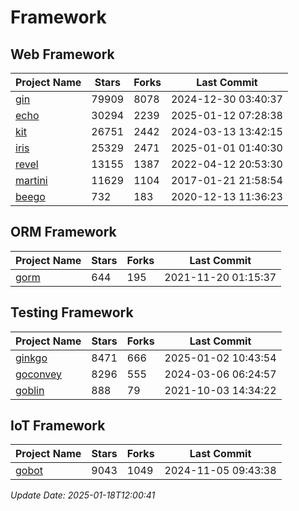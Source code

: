 # Framework

## Web Framework
| Project Name | Stars | Forks | Last Commit |
| ------------ | ----- | ----- | ----------- |
| [gin](https://github.com/gin-gonic/gin) | 79909 | 8078 | 2024-12-30 03:40:37 |
| [echo](https://github.com/labstack/echo) | 30294 | 2239 | 2025-01-12 07:28:38 |
| [kit](https://github.com/go-kit/kit) | 26751 | 2442 | 2024-03-13 13:42:15 |
| [iris](https://github.com/kataras/iris) | 25329 | 2471 | 2025-01-01 01:40:30 |
| [revel](https://github.com/revel/revel) | 13155 | 1387 | 2022-04-12 20:53:30 |
| [martini](https://github.com/go-martini/martini) | 11629 | 1104 | 2017-01-21 21:58:54 |
| [beego](https://github.com/astaxie/beego) | 732 | 183 | 2020-12-13 11:36:23 |

## ORM Framework
| Project Name | Stars | Forks | Last Commit |
| ------------ | ----- | ----- | ----------- |
| [gorm](https://github.com/jinzhu/gorm) | 644 | 195 | 2021-11-20 01:15:37 |

## Testing Framework
| Project Name | Stars | Forks | Last Commit |
| ------------ | ----- | ----- | ----------- |
| [ginkgo](https://github.com/onsi/ginkgo) | 8471 | 666 | 2025-01-02 10:43:54 |
| [goconvey](https://github.com/smartystreets/goconvey) | 8296 | 555 | 2024-03-06 06:24:57 |
| [goblin](https://github.com/franela/goblin) | 888 | 79 | 2021-10-03 14:34:22 |

## IoT Framework
| Project Name | Stars | Forks | Last Commit |
| ------------ | ----- | ----- | ----------- |
| [gobot](https://github.com/hybridgroup/gobot) | 9043 | 1049 | 2024-11-05 09:43:38 |

*Update Date: 2025-01-18T12:00:41*